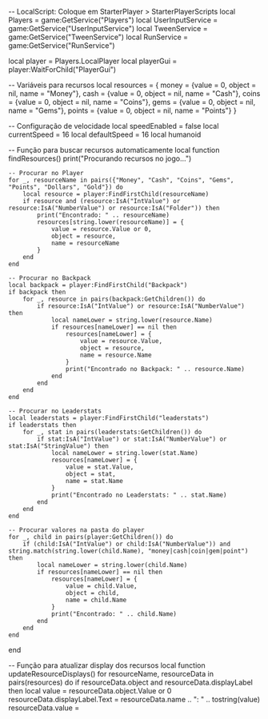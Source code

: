 -- LocalScript: Coloque em StarterPlayer > StarterPlayerScripts
local Players = game:GetService("Players")
local UserInputService = game:GetService("UserInputService")
local TweenService = game:GetService("TweenService")
local RunService = game:GetService("RunService")

local player = Players.LocalPlayer
local playerGui = player:WaitForChild("PlayerGui")

-- Variáveis para recursos
local resources = {
    money = {value = 0, object = nil, name = "Money"},
    cash = {value = 0, object = nil, name = "Cash"},
    coins = {value = 0, object = nil, name = "Coins"},
    gems = {value = 0, object = nil, name = "Gems"},
    points = {value = 0, object = nil, name = "Points"}
}

-- Configuração de velocidade
local speedEnabled = false
local currentSpeed = 16
local defaultSpeed = 16
local humanoid

-- Função para buscar recursos automaticamente
local function findResources()
    print("Procurando recursos no jogo...")
    
    -- Procurar no Player
    for _, resourceName in pairs({"Money", "Cash", "Coins", "Gems", "Points", "Dollars", "Gold"}) do
        local resource = player:FindFirstChild(resourceName)
        if resource and (resource:IsA("IntValue") or resource:IsA("NumberValue") or resource:IsA("Folder")) then
            print("Encontrado: " .. resourceName)
            resources[string.lower(resourceName)] = {
                value = resource.Value or 0,
                object = resource,
                name = resourceName
            }
        end
    end
    
    -- Procurar no Backpack
    local backpack = player:FindFirstChild("Backpack")
    if backpack then
        for _, resource in pairs(backpack:GetChildren()) do
            if resource:IsA("IntValue") or resource:IsA("NumberValue") then
                local nameLower = string.lower(resource.Name)
                if resources[nameLower] == nil then
                    resources[nameLower] = {
                        value = resource.Value,
                        object = resource,
                        name = resource.Name
                    }
                    print("Encontrado no Backpack: " .. resource.Name)
                end
            end
        end
    end
    
    -- Procurar no Leaderstats
    local leaderstats = player:FindFirstChild("leaderstats")
    if leaderstats then
        for _, stat in pairs(leaderstats:GetChildren()) do
            if stat:IsA("IntValue") or stat:IsA("NumberValue") or stat:IsA("StringValue") then
                local nameLower = string.lower(stat.Name)
                resources[nameLower] = {
                    value = stat.Value,
                    object = stat,
                    name = stat.Name
                }
                print("Encontrado no Leaderstats: " .. stat.Name)
            end
        end
    end
    
    -- Procurar valores na pasta do player
    for _, child in pairs(player:GetChildren()) do
        if (child:IsA("IntValue") or child:IsA("NumberValue")) and string.match(string.lower(child.Name), "money|cash|coin|gem|point") then
            local nameLower = string.lower(child.Name)
            if resources[nameLower] == nil then
                resources[nameLower] = {
                    value = child.Value,
                    object = child,
                    name = child.Name
                }
                print("Encontrado: " .. child.Name)
            end
        end
    end
end

-- Função para atualizar display dos recursos
local function updateResourceDisplays()
    for resourceName, resourceData in pairs(resources) do
        if resourceData.object and resourceData.displayLabel then
            local value = resourceData.object.Value or 0
            resourceData.displayLabel.Text = resourceData.name .. ": " .. tostring(value)
            resourceData.value =
